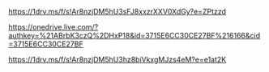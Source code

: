 https://1drv.ms/f/s!Ar8nzjDM5hU3sFJ8xxzrXXV0XdGy?e=ZPtzzd

https://onedrive.live.com/?authkey=%21ABrbK3czQ%2DHxP18&id=3715E6CC30CE27BF%216166&cid=3715E6CC30CE27BF

https://1drv.ms/f/s!Ar8nzjDM5hU3hz8biVkxgMJzs4eM?e=e1at2K

